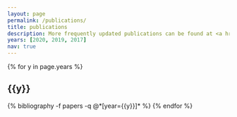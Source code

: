 ```yaml
---
layout: page
permalink: /publications/
title: publications
description: More frequently updated publications can be found at <a href="https://scholar.google.ch/citations?user=iSm-PtcAAAAJ" target="_blank">Google Scholar</a>.<br/><br/>Following publications by categories in reversed chronological order. 
years: [2020, 2019, 2017]
nav: true
---
```


<div class="publications">

{% for y in page.years %}
  <h2 class="year">{{y}}</h2>
  {% bibliography -f papers -q @*[year={{y}}]* %}
{% endfor %}

</div>
